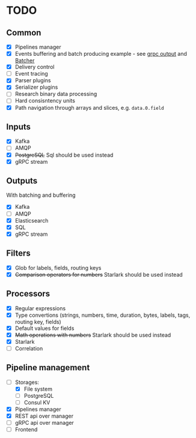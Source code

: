 # TODO
## Common
 - [x] Pipelines manager
 - [x] Events buffering and batch producing example - see [grpc output](../plugins/outputs/grpc/grpc.go) and [Batcher](../plugins/common/batcher/batcher.go)
 - [x] Delivery control
 - [ ] Event tracing
 - [x] Parser plugins
 - [x] Serializer plugins
 - [ ] Research binary data processing
 - [ ] Hard consisntency units
 - [x] Path navigation through arrays and slices, e.g. `data.0.field`

## Inputs
 - [x] Kafka
 - [ ] AMQP
 - [x] ~~PostgreSQL~~ Sql should be used instead
 - [x] gRPC stream

## Outputs
With batching and buffering
 - [x] Kafka
 - [ ] AMQP
 - [x] Elasticsearch
 - [x] SQL
 - [x] gRPC stream

## Filters
 - [x] Glob for labels, fields, routing keys
 - [x] ~~Comparison operators for numbers~~ Starlark should be used instead

## Processors
 - [x] Regular expressions
 - [x] Type convertions (strings, numbers, time, duration, bytes, labels, tags, routing key, fields)
 - [x] Default values for fields
 - [x] ~~Math operations with numbers~~ Starlark should be used instead
 - [x] Starlark
 - [ ] Correlation

## Pipeline management
 - [ ] Storages:
   - [x] File system
   - [ ] PostgreSQL
   - [ ] Consul KV

 - [x] Pipelines manager
 - [x] REST api over manager
 - [ ] gRPC api over manager
 - [ ] Frontend
